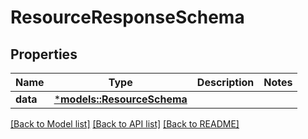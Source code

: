 # ResourceResponseSchema

## Properties
Name | Type | Description | Notes
------------ | ------------- | ------------- | -------------
**data** | [***models::ResourceSchema**](ResourceSchema.md) |  | 

[[Back to Model list]](../README.md#documentation-for-models) [[Back to API list]](../README.md#documentation-for-api-endpoints) [[Back to README]](../README.md)


